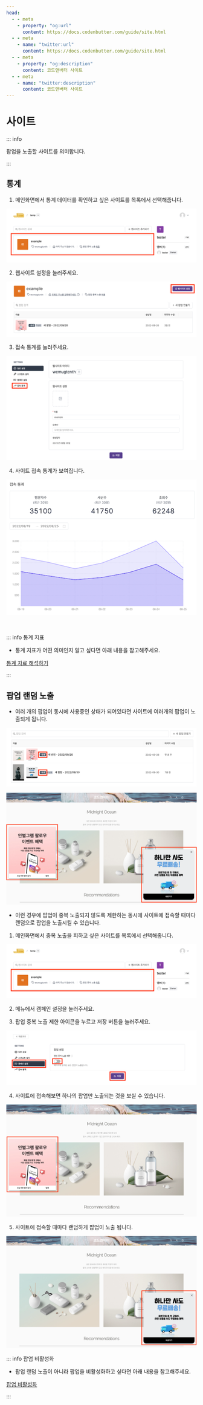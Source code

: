 ```yaml
---
head:
  - - meta
    - property: "og:url"
      content: https://docs.codenbutter.com/guide/site.html
  - - meta
    - name: "twitter:url"
      content: https://docs.codenbutter.com/guide/site.html
  - - meta
    - property: "og:description"
      content: 코드앤버터 사이트
  - - meta
    - name: "twitter:description"
      content: 코드앤버터 사이트
---
```


# 사이트

::: info

팝업을 노출할 사이트를 의미합니다.

:::

## 통계

1. 메인화면에서 통계 데이터를 확인하고 싶은 사이트를 목록에서 선택해줍니다.

![사이트 선택](./imgs/site/section_1.png)

2. 웹사이트 설정을 눌러주세요.

![웹사이트 설정](./imgs/site/section_2.png)

3. 접속 통계를 눌러주세요.

![접속 통계](./imgs/site/section_3.png)

4. 사이트 접속 통계가 보여집니다.

![접속 통계](./imgs/campaign/section_12.png)

<br/>

::: info 통계 지표

- 통계 지표가 어떤 의미인지 알고 싶다면 아래 내용을 참고해주세요.

[통계 자료 해석하기](./campaign.md#방문자수-vs-세션수-vs-조회수-무엇이-다른가요)

:::

## 팝업 랜덤 노출

- 여러 개의 팝업이 동시에 사용중인 상태가 되어있다면 사이트에 여러개의 팝업이 노출되게 됩니다.

![사용중](./imgs/site/section_4.png)

![중복 노출](./imgs/site/section_5.png)

- 이런 경우에 팝업이 중복 노출되지 않도록 제한하는 동시에 사이트에 접속할 때마다 랜덤으로 팝업을 노출시킬 수 있습니다.

1. 메인화면에서 중복 노출을 피하고 싶은 사이트를 목록에서 선택해줍니다.

![사이트 선택](./imgs/site/section_1.png)

2. 메뉴에서 캠페인 설정을 눌러주세요.

3. 팝업 중복 노출 제한 아이콘을 누르고 저장 버튼을 눌러주세요.

![팝업 설정](./imgs/site/section_7.png)

4. 사이트에 접속해보면 하나의 팝업만 노출되는 것을 보실 수 있습니다.

![단일 노출](./imgs/site/section_8.png)

5. 사이트에 접속할 때마다 랜덤하게 팝업이 노출 됩니다.

![랜덤 노출](./imgs/site/section_9.png)

::: info 팝업 비활성화

- 팝업 랜덤 노출이 아니라 팝업을 비활성화하고 싶다면 아래 내용을 참고해주세요.

[팝업 비활성화](./detail-editor.md#사용-중지)

:::
